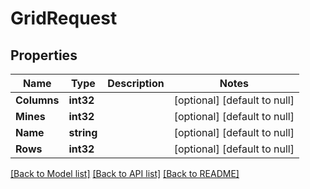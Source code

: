 # GridRequest

## Properties
Name | Type | Description | Notes
------------ | ------------- | ------------- | -------------
**Columns** | **int32** |  | [optional] [default to null]
**Mines** | **int32** |  | [optional] [default to null]
**Name** | **string** |  | [optional] [default to null]
**Rows** | **int32** |  | [optional] [default to null]

[[Back to Model list]](../README.md#documentation-for-models) [[Back to API list]](../README.md#documentation-for-api-endpoints) [[Back to README]](../README.md)


